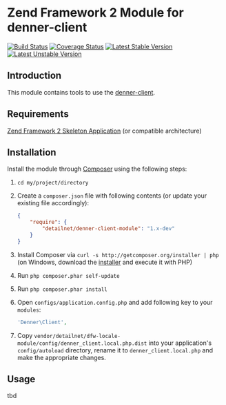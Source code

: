 # Zend Framework 2 Module for denner-client

[![Build Status](https://travis-ci.org/detailnet/dfw-locale-module.svg?branch=master)](https://travis-ci.org/detailnet/dfw-locale-module)
[![Coverage Status](https://img.shields.io/coveralls/detailnet/dfw-locale-module.svg)](https://coveralls.io/r/detailnet/dfw-locale-module)
[![Latest Stable Version](https://poser.pugx.org/detailnet/dfw-locale-module/v/stable.svg)](https://packagist.org/packages/detailnet/dfw-locale-module)
[![Latest Unstable Version](https://poser.pugx.org/detailnet/dfw-locale-module/v/unstable.svg)](https://packagist.org/packages/detailnet/dfw-locale-module)

## Introduction
This module contains tools to use the [denner-client](https://github.com/detailnet/denner-client).

## Requirements
[Zend Framework 2 Skeleton Application](http://www.github.com/zendframework/ZendSkeletonApplication) (or compatible architecture)

## Installation
Install the module through [Composer](http://getcomposer.org/) using the following steps:

  1. `cd my/project/directory`
  
  2. Create a `composer.json` file with following contents (or update your existing file accordingly):

     ```json
     {
         "require": {
             "detailnet/denner-client-module": "1.x-dev"
         }
     }
     ```
  3. Install Composer via `curl -s http://getcomposer.org/installer | php` (on Windows, download
     the [installer](http://getcomposer.org/installer) and execute it with PHP)
     
  4. Run `php composer.phar self-update`
     
  5. Run `php composer.phar install`
  
  6. Open `configs/application.config.php` and add following key to your `modules`:

     ```php
     'Denner\Client',
     ```

  7. Copy `vendor/detailnet/dfw-locale-module/config/denner_client.local.php.dist` into your application's
     `config/autoload` directory, rename it to `denner_client.local.php` and make the appropriate changes.

## Usage
tbd
